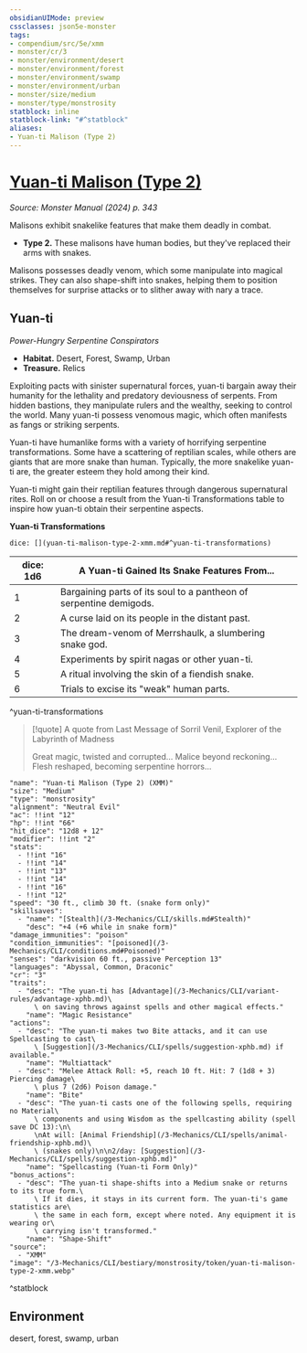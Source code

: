 ```yaml
---
obsidianUIMode: preview
cssclasses: json5e-monster
tags:
- compendium/src/5e/xmm
- monster/cr/3
- monster/environment/desert
- monster/environment/forest
- monster/environment/swamp
- monster/environment/urban
- monster/size/medium
- monster/type/monstrosity
statblock: inline
statblock-link: "#^statblock"
aliases:
- Yuan-ti Malison (Type 2)
---
```

# [Yuan-ti Malison (Type 2)](3-Mechanics\CLI\bestiary\monstrosity/yuan-ti-malison-type-2-xmm.md)
*Source: Monster Manual (2024) p. 343*  

Malisons exhibit snakelike features that make them deadly in combat.

- **Type 2.** These malisons have human bodies, but they've replaced their arms with snakes.  

Malisons possesses deadly venom, which some manipulate into magical strikes. They can also shape-shift into snakes, helping them to position themselves for surprise attacks or to slither away with nary a trace.

## Yuan-ti

*Power-Hungry Serpentine Conspirators*

- **Habitat.** Desert, Forest, Swamp, Urban  
- **Treasure.** Relics  

Exploiting pacts with sinister supernatural forces, yuan-ti bargain away their humanity for the lethality and predatory deviousness of serpents. From hidden bastions, they manipulate rulers and the wealthy, seeking to control the world. Many yuan-ti possess venomous magic, which often manifests as fangs or striking serpents.

Yuan-ti have humanlike forms with a variety of horrifying serpentine transformations. Some have a scattering of reptilian scales, while others are giants that are more snake than human. Typically, the more snakelike yuan-ti are, the greater esteem they hold among their kind.

Yuan-ti might gain their reptilian features through dangerous supernatural rites. Roll on or choose a result from the Yuan-ti Transformations table to inspire how yuan-ti obtain their serpentine aspects.

**Yuan-ti Transformations**

`dice: [](yuan-ti-malison-type-2-xmm.md#^yuan-ti-transformations)`

| dice: 1d6 | A Yuan-ti Gained Its Snake Features From... |
|-----------|---------------------------------------------|
| 1 | Bargaining parts of its soul to a pantheon of serpentine demigods. |
| 2 | A curse laid on its people in the distant past. |
| 3 | The dream-venom of Merrshaulk, a slumbering snake god. |
| 4 | Experiments by spirit nagas or other yuan-ti. |
| 5 | A ritual involving the skin of a fiendish snake. |
| 6 | Trials to excise its "weak" human parts. |
^yuan-ti-transformations

> [!quote] A quote from Last Message of Sorril Venil, Explorer of the Labyrinth of Madness  
> 
> Great magic, twisted and corrupted... Malice beyond reckoning... Flesh reshaped, becoming serpentine horrors...


```statblock
"name": "Yuan-ti Malison (Type 2) (XMM)"
"size": "Medium"
"type": "monstrosity"
"alignment": "Neutral Evil"
"ac": !!int "12"
"hp": !!int "66"
"hit_dice": "12d8 + 12"
"modifier": !!int "2"
"stats":
  - !!int "16"
  - !!int "14"
  - !!int "13"
  - !!int "14"
  - !!int "16"
  - !!int "12"
"speed": "30 ft., climb 30 ft. (snake form only)"
"skillsaves":
  - "name": "[Stealth](/3-Mechanics/CLI/skills.md#Stealth)"
    "desc": "+4 (+6 while in snake form)"
"damage_immunities": "poison"
"condition_immunities": "[poisoned](/3-Mechanics/CLI/conditions.md#Poisoned)"
"senses": "darkvision 60 ft., passive Perception 13"
"languages": "Abyssal, Common, Draconic"
"cr": "3"
"traits":
  - "desc": "The yuan-ti has [Advantage](/3-Mechanics/CLI/variant-rules/advantage-xphb.md)\
      \ on saving throws against spells and other magical effects."
    "name": "Magic Resistance"
"actions":
  - "desc": "The yuan-ti makes two Bite attacks, and it can use Spellcasting to cast\
      \ [Suggestion](/3-Mechanics/CLI/spells/suggestion-xphb.md) if available."
    "name": "Multiattack"
  - "desc": "Melee Attack Roll: +5, reach 10 ft. Hit: 7 (1d8 + 3) Piercing damage\
      \ plus 7 (2d6) Poison damage."
    "name": "Bite"
  - "desc": "The yuan-ti casts one of the following spells, requiring no Material\
      \ components and using Wisdom as the spellcasting ability (spell save DC 13):\n\
      \nAt will: [Animal Friendship](/3-Mechanics/CLI/spells/animal-friendship-xphb.md)\
      \ (snakes only)\n\n2/day: [Suggestion](/3-Mechanics/CLI/spells/suggestion-xphb.md)"
    "name": "Spellcasting (Yuan-ti Form Only)"
"bonus_actions":
  - "desc": "The yuan-ti shape-shifts into a Medium snake or returns to its true form.\
      \ If it dies, it stays in its current form. The yuan-ti's game statistics are\
      \ the same in each form, except where noted. Any equipment it is wearing or\
      \ carrying isn't transformed."
    "name": "Shape-Shift"
"source":
  - "XMM"
"image": "/3-Mechanics/CLI/bestiary/monstrosity/token/yuan-ti-malison-type-2-xmm.webp"
```
^statblock

## Environment

desert, forest, swamp, urban